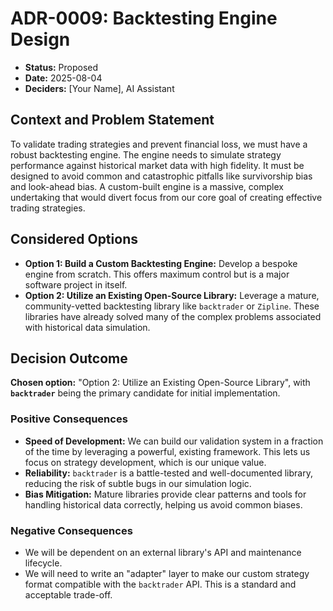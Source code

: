# ADR-0009: Backtesting Engine Design

*   **Status:** Proposed
*   **Date:** 2025-08-04
*   **Deciders:** [Your Name], AI Assistant

## Context and Problem Statement

To validate trading strategies and prevent financial loss, we must have a robust backtesting engine. The engine needs to simulate strategy performance against historical market data with high fidelity. It must be designed to avoid common and catastrophic pitfalls like survivorship bias and look-ahead bias. A custom-built engine is a massive, complex undertaking that would divert focus from our core goal of creating effective trading strategies.

## Considered Options

*   **Option 1: Build a Custom Backtesting Engine:** Develop a bespoke engine from scratch. This offers maximum control but is a major software project in itself.
*   **Option 2: Utilize an Existing Open-Source Library:** Leverage a mature, community-vetted backtesting library like `backtrader` or `Zipline`. These libraries have already solved many of the complex problems associated with historical data simulation.

## Decision Outcome

**Chosen option:** "Option 2: Utilize an Existing Open-Source Library", with **`backtrader`** being the primary candidate for initial implementation.

### Positive Consequences

*   **Speed of Development:** We can build our validation system in a fraction of the time by leveraging a powerful, existing framework. This lets us focus on strategy development, which is our unique value.
*   **Reliability:** `backtrader` is a battle-tested and well-documented library, reducing the risk of subtle bugs in our simulation logic.
*   **Bias Mitigation:** Mature libraries provide clear patterns and tools for handling historical data correctly, helping us avoid common biases.

### Negative Consequences

*   We will be dependent on an external library's API and maintenance lifecycle.
*   We will need to write an "adapter" layer to make our custom strategy format compatible with the `backtrader` API. This is a standard and acceptable trade-off.